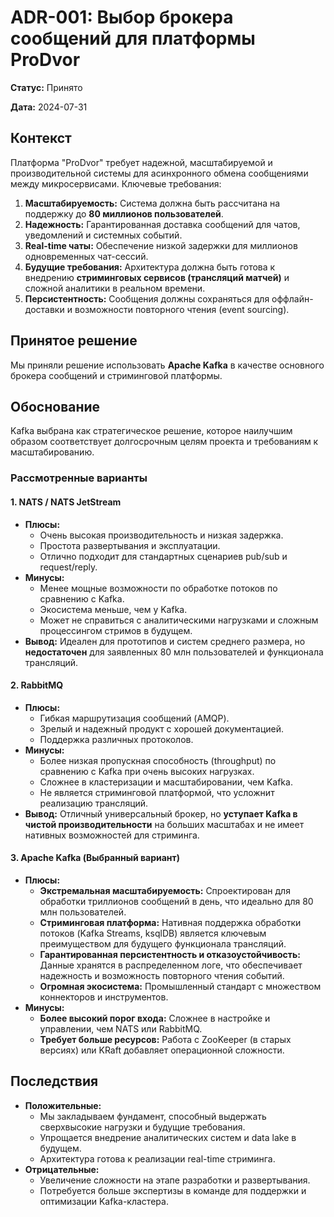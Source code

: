 
# ADR-001: Выбор брокера сообщений для платформы ProDvor

**Статус:** Принято

**Дата:** 2024-07-31

## Контекст

Платформа "ProDvor" требует надежной, масштабируемой и производительной системы для асинхронного обмена сообщениями между микросервисами. Ключевые требования:
1.  **Масштабируемость:** Система должна быть рассчитана на поддержку до **80 миллионов пользователей**.
2.  **Надежность:** Гарантированная доставка сообщений для чатов, уведомлений и системных событий.
3.  **Real-time чаты:** Обеспечение низкой задержки для миллионов одновременных чат-сессий.
4.  **Будущие требования:** Архитектура должна быть готова к внедрению **стриминговых сервисов (трансляций матчей)** и сложной аналитики в реальном времени.
5.  **Персистентность:** Сообщения должны сохраняться для оффлайн-доставки и возможности повторного чтения (event sourcing).

## Принятое решение

Мы приняли решение использовать **Apache Kafka** в качестве основного брокера сообщений и стриминговой платформы.

## Обоснование

Kafka выбрана как стратегическое решение, которое наилучшим образом соответствует долгосрочным целям проекта и требованиям к масштабированию.

### Рассмотренные варианты

#### 1. NATS / NATS JetStream

-   **Плюсы:**
    -   Очень высокая производительность и низкая задержка.
    -   Простота развертывания и эксплуатации.
    -   Отлично подходит для стандартных сценариев pub/sub и request/reply.
-   **Минусы:**
    -   Менее мощные возможности по обработке потоков по сравнению с Kafka.
    -   Экосистема меньше, чем у Kafka.
    -   Может не справиться с аналитическими нагрузками и сложным процессингом стримов в будущем.
-   **Вывод:** Идеален для прототипов и систем среднего размера, но **недостаточен** для заявленных 80 млн пользователей и функционала трансляций.

#### 2. RabbitMQ

-   **Плюсы:**
    -   Гибкая маршрутизация сообщений (AMQP).
    -   Зрелый и надежный продукт с хорошей документацией.
    -   Поддержка различных протоколов.
-   **Минусы:**
    -   Более низкая пропускная способность (throughput) по сравнению с Kafka при очень высоких нагрузках.
    -   Сложнее в кластеризации и масштабировании, чем Kafka.
    -   Не является стриминговой платформой, что усложнит реализацию трансляций.
-   **Вывод:** Отличный универсальный брокер, но **уступает Kafka в чистой производительности** на больших масштабах и не имеет нативных возможностей для стриминга.

#### 3. Apache Kafka (Выбранный вариант)

-   **Плюсы:**
    -   **Экстремальная масштабируемость:** Спроектирован для обработки триллионов сообщений в день, что идеально для 80 млн пользователей.
    -   **Стриминговая платформа:** Нативная поддержка обработки потоков (Kafka Streams, ksqlDB) является ключевым преимуществом для будущего функционала трансляций.
    -   **Гарантированная персистентность и отказоустойчивость:** Данные хранятся в распределенном логе, что обеспечивает надежность и возможность повторного чтения событий.
    -   **Огромная экосистема:** Промышленный стандарт с множеством коннекторов и инструментов.
-   **Минусы:**
    -   **Более высокий порог входа:** Сложнее в настройке и управлении, чем NATS или RabbitMQ.
    -   **Требует больше ресурсов:** Работа с ZooKeeper (в старых версиях) или KRaft добавляет операционной сложности.

## Последствия

-   **Положительные:**
    -   Мы закладываем фундамент, способный выдержать сверхвысокие нагрузки и будущие требования.
    -   Упрощается внедрение аналитических систем и data lake в будущем.
    -   Архитектура готова к реализации real-time стриминга.
-   **Отрицательные:**
    -   Увеличение сложности на этапе разработки и развертывания.
    -   Потребуется больше экспертизы в команде для поддержки и оптимизации Kafka-кластера.
